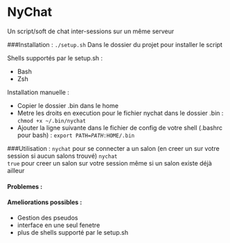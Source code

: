 NyChat
==
Un script/soft de chat inter-sessions sur un même serveur



###Installation :
<code>./setup.sh</code> Dans le dossier du projet pour installer le script

Shells supportés par le setup.sh :
  - Bash
  - Zsh

Installation manuelle :
  - Copier le dossier .bin dans le home
  - Metre les droits en execution pour le fichier nychat dans le dossier .bin : <code>chmod +x ~/.bin/nychat</code>
  - Ajouter la ligne suivante dans le fichier de config de votre shell (.bashrc pour bash) :
    <code>export PATH=$PATH:$HOME/.bin</code>

###Utilisation :
<code>nychat</code> pour se connecter a un salon (en creer un sur votre session si aucun salons trouvé)
<code>nychat true</code> pour creer un salon sur votre session même si un salon existe déjà ailleur

#### Problemes :

#### Ameliorations possibles :
- Gestion des pseudos
- interface en une seul fenetre
- plus de shells supporté par le setup.sh
